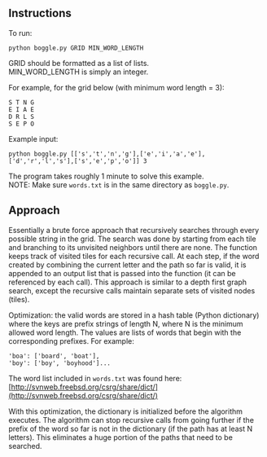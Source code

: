 Instructions
------------

To run:

    python boggle.py GRID MIN_WORD_LENGTH

GRID should be formatted as a list of lists.<br/>
MIN\_WORD\_LENGTH is simply an integer.

For example, for the grid below (with minimum word length = 3):

    S T N G
    E I A E
    D R L S
    S E P O

Example input:

    python boggle.py [['s','t','n','g'],['e','i','a','e'],['d','r','l','s'],['s','e','p','o']] 3

The program takes roughly 1 minute to solve this example.<br/>NOTE: Make sure `words.txt` is in the same directory as `boggle.py`.

Approach
--------

Essentially a brute force approach that recursively searches through every possible string in the grid. The search was done by starting from each tile and branching to its unvisited neighbors until there are none. The function keeps track of visited tiles for each recursive call. At each step, if the word created by combining the current letter and the path so far is valid, it is appended to an output list that is passed into the function (it can be referenced by each call). This approach is similar to a depth first graph search, except the recursive calls maintain separate sets of visited nodes (tiles).

Optimization: the valid words are stored in a hash table (Python dictionary) where the keys are prefix strings of length N, where N is the minimum allowed word length. The values are lists of words that begin with the corresponding prefixes. For example:

    'boa': ['board', 'boat'],
    'boy': ['boy', 'boyhood']...

The word list included in `words.txt` was found here: [http://svnweb.freebsd.org/csrg/share/dict/](http://svnweb.freebsd.org/csrg/share/dict/)

With this optimization, the dictionary is initialized before the algorithm executes. The algorithm can stop recursive calls from going further if the prefix of the word so far is not in the dictionary (if the path has at least N letters). This eliminates a huge portion of the paths that need to be searched.